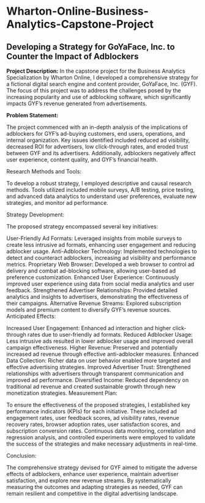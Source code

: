 # Wharton-Online-Business-Analytics-Capstone-Project
## Developing a Strategy for GoYaFace, Inc. to Counter the Impact of Adblockers
**Project Description:** In the capstone project for the Business Analytics Specialization by Wharton Online, I developed a comprehensive strategy for a fictional digital search engine and content provider, GoYaFace, Inc. (GYF). The focus of this project was to address the challenges posed by the increasing popularity and use of adblocking software, which significantly impacts GYF’s revenue generated from advertisements.

**Problem Statement:** 

The project commenced with an in-depth analysis of the implications of adblockers for GYF’s ad-buying customers, end users, operations, and internal organization. Key issues identified included reduced ad visibility, decreased ROI for advertisers, low click-through rates, and eroded trust between GYF and its advertisers. Additionally, adblockers negatively affect user experience, content quality, and GYF’s financial health.

Research Methods and Tools:

To develop a robust strategy, I employed descriptive and causal research methods. Tools utilized included mobile surveys, A/B testing, price testing, and advanced data analytics to understand user preferences, evaluate new strategies, and monitor ad performance.

Strategy Development:

The proposed strategy encompassed several key initiatives:

User-Friendly Ad Formats: Leveraged insights from mobile surveys to create less intrusive ad formats, enhancing user engagement and reducing adblocker usage.
Anti-Adblocker Technology: Implemented technologies to detect and counteract adblockers, increasing ad visibility and performance metrics.
Proprietary Web Browser: Developed a web browser to control ad delivery and combat ad-blocking software, allowing user-based ad preference customization.
Enhanced User Experience: Continuously improved user experience using data from social media analytics and user feedback.
Strengthened Advertiser Relationships: Provided detailed analytics and insights to advertisers, demonstrating the effectiveness of their campaigns.
Alternative Revenue Streams: Explored subscription models and premium content to diversify GYF’s revenue sources.
Anticipated Effects:

Increased User Engagement: Enhanced ad interaction and higher click-through rates due to user-friendly ad formats.
Reduced Adblocker Usage: Less intrusive ads resulted in lower adblocker usage and improved overall campaign effectiveness.
Higher Revenue: Preserved and potentially increased ad revenue through effective anti-adblocker measures.
Enhanced Data Collection: Richer data on user behavior enabled more targeted and effective advertising strategies.
Improved Advertiser Trust: Strengthened relationships with advertisers through transparent communication and improved ad performance.
Diversified Income: Reduced dependency on traditional ad revenue and created sustainable growth through new monetization strategies.
Measurement Plan:

To ensure the effectiveness of the proposed strategies, I established key performance indicators (KPIs) for each initiative. These included ad engagement rates, user feedback scores, ad visibility rates, revenue recovery rates, browser adoption rates, user satisfaction scores, and subscription conversion rates. Continuous data monitoring, correlation and regression analysis, and controlled experiments were employed to validate the success of the strategies and make necessary adjustments in real-time.

Conclusion:

The comprehensive strategy devised for GYF aimed to mitigate the adverse effects of adblockers, enhance user experience, maintain advertiser satisfaction, and explore new revenue streams. By systematically measuring the outcomes and adapting strategies as needed, GYF can remain resilient and competitive in the digital advertising landscape.
